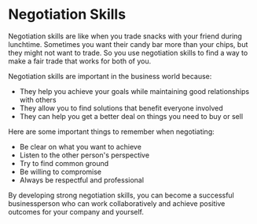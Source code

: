 # Negotiation Skills

Negotiation skills are like when you trade snacks with your friend during lunchtime. Sometimes you want their candy bar more than your chips, but they might not want to trade. So you use negotiation skills to find a way to make a fair trade that works for both of you. 

Negotiation skills are important in the business world because: 

* They help you achieve your goals while maintaining good relationships with others
* They allow you to find solutions that benefit everyone involved 
* They can help you get a better deal on things you need to buy or sell 

Here are some important things to remember when negotiating: 

* Be clear on what you want to achieve 
* Listen to the other person's perspective 
* Try to find common ground 
* Be willing to compromise 
* Always be respectful and professional 

By developing strong negotiation skills, you can become a successful businessperson who can work collaboratively and achieve positive outcomes for your company and yourself.

